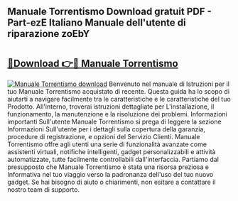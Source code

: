 ## Manuale Torrentismo Download gratuit PDF - Part-ezE Italiano Manuale dell'utente di riparazione zoEbY

# <h2><a href="http://df93rmd.blite.top/?on=Manuale+Torrentismo">🔗Download 👉🔴 Manuale Torrentismo</a></h2>

[![Manuale Torrentismo download](https://i.imgur.com/lujVjoI.png)](http://df93rmd.blite.top/?on=Manuale+Torrentismo)
Benvenuto nel manuale di Istruzioni per il tuo Manuale Torrentismo acquistato di recente. Questa guida ha lo scopo di aiutarti a navigare facilmente tra le caratteristiche e le caratteristiche del tuo Prodotto. All'interno, troverai istruzioni dettagliate per L'installazione, il funzionamento, la manutenzione e la risoluzione dei problemi. Informazioni importanti Sull'utente Manuale Torrentismo si prega di leggere la sezione Informazioni Sull'utente per i dettagli sulla copertura della garanzia, procedure di registrazione, e opzioni del Servizio Clienti. Manuale Torrentismo offre agli utenti una serie di funzionalità avanzate come assistenti virtuali, notifiche intelligenti, gadget personalizzabili e attività automatizzate, tutte facilmente controllabili dall'interfaccia. Partiamo dal presupposto che Manuale Torrentismo è stata una risorsa preziosa e Informativa nel tuo viaggio verso la padronanza dell'uso del tuo nuovo gadget. Se hai bisogno di aiuto o chiarimenti, non esitare a contattare il nostro team di supporto.
